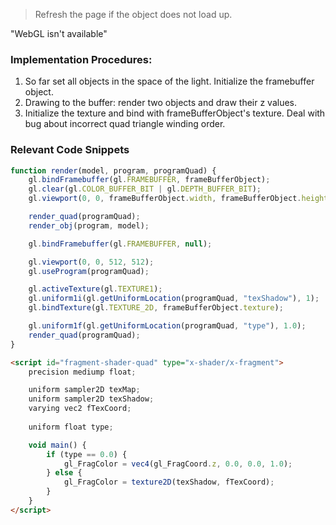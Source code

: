 <html lang="en">
<script src="../angel_common/initShaders.js"></script>
<script src="../angel_common/webgl-utils.js"></script>
<script src="../angel_common/MV.js"></script>
<script type="text/javascript" src="../angel_common/OBJParser.js"> </script>
<script src="work9/t92.js"></script>

<!-- ---------------------------------------- -->
<!-- shader for the object -->
<!-- ---------------------------------------- -->

<script id="vertex-shader" type="x-shader/x-vertex">
	precision mediump float;
	attribute vec3 a_Position;
	attribute vec3 a_Normal;
	attribute vec4 a_Color;

	varying vec4 fColor;
	varying vec4 vPos;
	varying vec3 vNorm;

	uniform mat4 modelMatrix;
	uniform mat4 viewMatrix;
	uniform mat4 projectionMatrix;

	uniform mat4 vpMatrixFromLight;
	uniform float type;

	void main()
	{
		vPos = vec4(a_Position, 1.0);

		if (type == 0.0) {
			gl_Position = vpMatrixFromLight * modelMatrix * vPos;
		} else {
			vNorm = a_Normal;
			fColor = a_Color;
			gl_Position = projectionMatrix * viewMatrix * modelMatrix * vPos;
		}
	}
</script>

<script id="fragment-shader" type="x-shader/x-fragment">
	precision mediump float;

	varying vec4 fColor;
	varying vec4 vPos;
	varying vec3 vNorm;

	uniform mat4 modelMatrix;
	uniform mat4 viewMatrix;
	uniform mat4 projectionMatrix;
	
	uniform mat4 normalsArray;
	uniform vec4 lightPos;
	uniform vec3 emission_le;
	uniform vec3 diffuse_kd;
	uniform	vec3 ambient_ka;
	uniform	vec3 specular_ks;
	uniform	float shininess;

	uniform float type;

	void main()
	{
		if (type == 0.0) {
			gl_FragColor = vec4(gl_FragCoord.z, 0.0, 0.0, 1.0);
		} else {
			vec4 position = viewMatrix * modelMatrix * vPos;
			vec3 normal = normalize(mat3(viewMatrix) * normalize(vNorm));
			vec4 lightPoss = viewMatrix * lightPos;
	
			vec3 w_i = lightPoss.w == 0.0 ? normalize(-lightPoss.xyz) : normalize(lightPoss.xyz - position.xyz); 
			
			vec3 l_i = 1.0 * fColor.xyz * pow(length(w_i), 2.0);
			vec3 l_d = diffuse_kd * l_i * max(dot(normal, w_i), 0.0);
	
			vec3 w_h = normalize(w_i - normalize(position.xyz));
			vec3 ls_bp = specular_ks * l_i * pow(max(dot(normal, w_h), 0.0), shininess);
			
			vec4 color = vec4(l_d + ls_bp + ambient_ka * emission_le, 1.0);
			
			gl_FragColor = color;
		}
	}
</script>

<!-- ---------------------------------------- -->
<!-- shader for the quad -->
<!-- ---------------------------------------- -->

<script id="vertex-shader-quad" type="x-shader/x-vertex">
	precision mediump float;
	attribute vec4 vPosition;

	uniform mat4 modelMatrix;
	uniform mat4 viewMatrix;
	uniform mat4 projectionMatrix;

	uniform mat4 vpMatrixFromLight;
	uniform float type;

	attribute vec2 vTexCoord;
	varying vec2 fTexCoord;
	
	void main()
	{
		if (type == 0.0) {
			gl_Position = vpMatrixFromLight * modelMatrix * vPosition;
		} else {
			gl_Position = projectionMatrix * viewMatrix * modelMatrix * vPosition;
			fTexCoord = vTexCoord;
		}
	}
</script>

<script id="fragment-shader-quad" type="x-shader/x-fragment">
	precision mediump float;

	uniform sampler2D texMap;
	uniform sampler2D texShadow;
	varying vec2 fTexCoord;
	
	uniform float type;

	float unpackDepth(const in vec4 rgbaDepth) {
		const vec4 bitShift = vec4(1.0, 1.0/256.0, 1.0/(256.0*256.0), 1.0/(256.0*256.0*256.0));
		return dot(rgbaDepth, bitShift);
	}

	void main() {
		if (type == 0.0) {
			gl_FragColor = vec4(gl_FragCoord.z, 0.0, 0.0, 1.0);
		} else {
			gl_FragColor = texture2D(texShadow, fTexCoord);
		}
	}
</script>

> Refresh the page if the object does not load up.
<body>
	<canvas id='gl-canvas' height="512" width="512">
        "WebGL isn't available"
    </canvas>
</body>

</html>

### Implementation Procedures:
1. So far set all objects in the space of the light. Initialize the framebuffer object.
2. Drawing to the buffer: render two objects and draw their z values.
3. Initialize the texture and bind with frameBufferObject's texture. Deal with bug about incorrect quad triangle winding order. 

### Relevant Code Snippets
```js
function render(model, program, programQuad) {
	gl.bindFramebuffer(gl.FRAMEBUFFER, frameBufferObject);
	gl.clear(gl.COLOR_BUFFER_BIT | gl.DEPTH_BUFFER_BIT);
	gl.viewport(0, 0, frameBufferObject.width, frameBufferObject.height);

	render_quad(programQuad);
	render_obj(program, model);

	gl.bindFramebuffer(gl.FRAMEBUFFER, null);

	gl.viewport(0, 0, 512, 512);
	gl.useProgram(programQuad);

	gl.activeTexture(gl.TEXTURE1);
	gl.uniform1i(gl.getUniformLocation(programQuad, "texShadow"), 1);
	gl.bindTexture(gl.TEXTURE_2D, frameBufferObject.texture);

	gl.uniform1f(gl.getUniformLocation(programQuad, "type"), 1.0);
	render_quad(programQuad);
}
```

```html
<script id="fragment-shader-quad" type="x-shader/x-fragment">
	precision mediump float;

	uniform sampler2D texMap;
	uniform sampler2D texShadow;
	varying vec2 fTexCoord;
	
	uniform float type;	

	void main() {
		if (type == 0.0) {
			gl_FragColor = vec4(gl_FragCoord.z, 0.0, 0.0, 1.0);
		} else {
			gl_FragColor = texture2D(texShadow, fTexCoord);
		}
	}
</script>
```